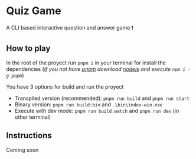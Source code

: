 # Quiz Game

A CLI based interactive question and answer game :heavy_exclamation_mark:

## How to play

In the root of the proyect run `pnpm i` in your terminal for install the dependencies
(_If you not have [pnpm](https://pnpm.io/) download [nodejs](https://nodejs.org/es) and execute `npm i -g pnpm`_)

You have 3 options for build and run the proyect

- Transpiled version (recommended): `pnpm run build` and `pnpm run start`
- Binary version: `pnpm run build:bin` and `.\bin\index-win.exe`
- Execute with dev mode: `pnpm run build:watch` and `pnpm run dev` (in other terminal)

## Instructions

Coming soon

